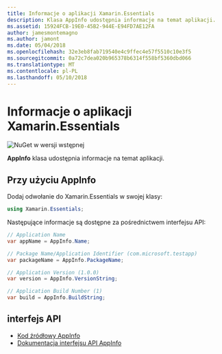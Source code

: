 ```yaml
---
title: Informacje o aplikacji Xamarin.Essentials
description: Klasa AppInfo udostępnia informacje na temat aplikacji.
ms.assetid: 15924FCB-19E0-45B2-944E-E94FD7AE12FA
author: jamesmontemagno
ms.author: jamont
ms.date: 05/04/2018
ms.openlocfilehash: 32e3eb8fab719540e4c9ffec4e57f5510c10e3f5
ms.sourcegitcommit: 0a72c7dea020b965378b6314f558bf5360dbd066
ms.translationtype: MT
ms.contentlocale: pl-PL
ms.lasthandoff: 05/10/2018
---
```

# <a name="xamarinessentials-app-information"></a>Informacje o aplikacji Xamarin.Essentials

![NuGet w wersji wstępnej](~/media/shared/pre-release.png)

**AppInfo** klasa udostępnia informacje na temat aplikacji.

## <a name="using-appinfo"></a>Przy użyciu AppInfo

Dodaj odwołanie do Xamarin.Essentials w swojej klasy:

```csharp
using Xamarin.Essentials;
```

Następujące informacje są dostępne za pośrednictwem interfejsu API:

```csharp
// Application Name
var appName = AppInfo.Name;

// Package Name/Application Identifier (com.microsoft.testapp)
var packageName = AppInfo.PackageName;

// Application Version (1.0.0)
var version = AppInfo.VersionString;

// Application Build Number (1)
var build = AppInfo.BuildString;
```

## <a name="api"></a>interfejs API

- [Kod źródłowy AppInfo](https://github.com/xamarin/Essentials/tree/master/Essentials/AppInfo)
- [Dokumentacja interfejsu API AppInfo](xref:Xamarin.Essentials.AppInfo)
